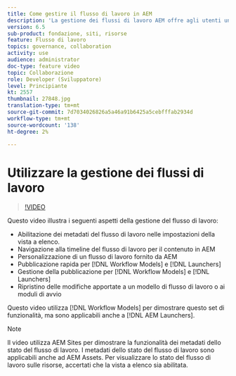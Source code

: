 ```yaml
---
title: Come gestire il flusso di lavoro in AEM
description: 'La gestione dei flussi di lavoro AEM offre agli utenti una maggiore visibilità sui contenuti del flusso di lavoro e consente una gestione più semplice delle definizioni dei modelli di flusso di lavoro. '
version: 6.5
sub-product: fondazione, siti, risorse
feature: Flusso di lavoro
topics: governance, collaboration
activity: use
audience: administrator
doc-type: feature video
topic: Collaborazione
role: Developer (Sviluppatore)
level: Principiante
kt: 2557
thumbnail: 27848.jpg
translation-type: tm+mt
source-git-commit: 7d7034026826a5a46a91b6425a5cebfffab2934d
workflow-type: tm+mt
source-wordcount: '138'
ht-degree: 2%

---
```



# Utilizzare la gestione dei flussi di lavoro

>[!VIDEO](https://video.tv.adobe.com/v/27848/?quality=12&learn=on)

Questo video illustra i seguenti aspetti della gestione del flusso di lavoro:

+ Abilitazione dei metadati del flusso di lavoro nelle impostazioni della vista a elenco.
+ Navigazione alla timeline del flusso di lavoro per il contenuto in AEM
+ Personalizzazione di un flusso di lavoro fornito da AEM
+ Pubblicazione rapida per [!DNL Workflow Models] e [!DNL Launchers]
+ Gestione della pubblicazione per [!DNL Workflow Models] e [!DNL Launchers]
+ Ripristino delle modifiche apportate a un modello di flusso di lavoro o ai moduli di avvio

Questo video utilizza [!DNL Workflow Models] per dimostrare questo set di funzionalità, ma sono applicabili anche a [!DNL AEM Launchers].


>[!NOTE]
>
> Il video utilizza AEM Sites per dimostrare la funzionalità dei metadati dello stato del flusso di lavoro. I metadati dello stato del flusso di lavoro sono applicabili anche ad AEM Assets. Per visualizzare lo stato del flusso di lavoro sulle risorse, accertati che la vista a elenco sia abilitata.
